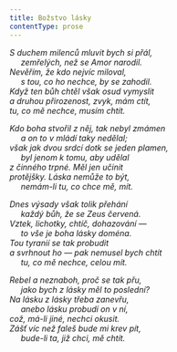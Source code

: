 ```yaml
---
title: Božstvo lásky
contentType: prose
---
```


<section>

_S duchem milenců mluvit bych si přál,  
     zemřelých, než se Amor narodil.  
Nevěřím, že kdo nejvíc miloval,  
     s tou, co ho nechce, by se zahodil.  
Když ten bůh chtěl však osud vymyslit  
a druhou přirozenost, zvyk, mám ctít,  
tu, co mě nechce, musím chtít._

</section>

<section>

_Kdo boha stvořil z něj, tak nebyl zmámen  
     a on to v mládí taky nedělal;  
však jak dvou srdcí dotk se jeden plamen,  
     byl jenom k tomu, aby udělal  
z činného trpné. Měl jen učinit  
protějšky. Láska nemůže to být,  
     nemám-li tu, co chce mě, mít._

</section>

<section>

_Dnes výsady však tolik přehání  
     každý bůh, že se Zeus červená.  
Vztek, lichotky, chtíč, dohazování —  
     to vše je boha lásky doména.  
Tou tyranií se tak probudit  
a svrhnout ho — pak nemusel bych chtít  
     tu, co mě nechce, celou mít._

</section>

<section>

_Rebel a neznaboh, proč se tak přu,  
     jako bych z lásky měl to poslední?  
Na lásku z lásky třeba zanevřu,  
     anebo lásku probudí on v ní,  
což, má-li jiné, nechci okusit.  
Zášť víc než faleš bude mi krev pít,  
     bude-li ta, již chci, mě chtít._

</section>
